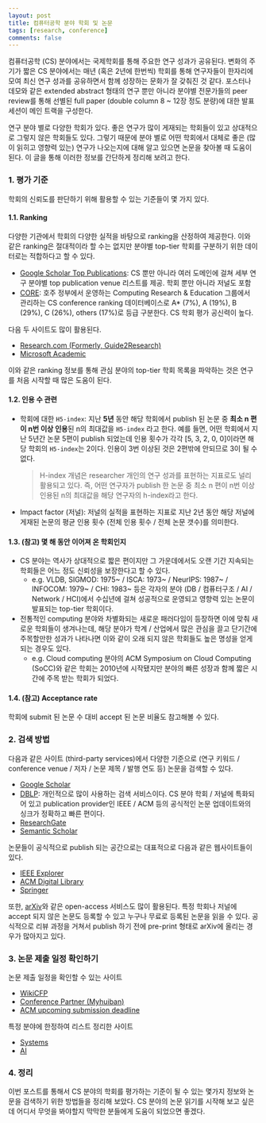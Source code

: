 ```yaml
---
layout: post
title: 컴퓨터공학 분야 학회 및 논문
tags: [research, conference]
comments: false
---
```


컴퓨터공학 (CS) 분야에서는 국제학회를 통해 주요한 연구 성과가 공유된다. 변화의 주기가 짧은 CS 분야에서는 매년 (혹은 2년에 한번씩) 학회를 통해 연구자들이 한자리에 모여 최신 연구 성과를 공유하면서 함께 성장하는 문화가 잘 갖춰진 것 같다. 포스터나 데모와 같은 extended abstract 형태의 연구 뿐만 아니라 분야별 전문가들의 peer review를 통해 선별된 full paper (double column 8 ~ 12장 정도 분량)에 대한 발표 세션이 메인 트랙을 구성한다. 

연구 분야 별로 다양한 학회가 있다. 좋은 연구가 많이 게재되는 학회들이 있고 상대적으로 그렇지 않은 학회들도 있다. 그렇기 때문에 분야 별로 어떤 학회에서 대체로 좋은 (많이 읽히고 영향력 있는) 연구가 나오는지에 대해 알고 있으면 논문을 찾아볼 때 도움이 된다. 이 글을 통해 이러한 정보를 간단하게 정리해 보려고 한다. 

### 1. 평가 기준
학회의 신뢰도를 판단하기 위해 활용할 수 있는 기준들이 몇 가지 있다. 

#### 1.1. Ranking
다양한 기관에서 학회의 다양한 실적을 바탕으로 ranking을 산정하여 제공한다. 이와 같은 ranking은 절대적이라 할 수는 없지만 분야별 top-tier 학회를 구분하기 위한 데이터로는 적합하다고 할 수 있다. 
- [Google Scholar Top Publications](https://scholar.google.co.uk/citations?view_op=top_venues&hl=en): CS 뿐만 아니라 여러 도메인에 걸쳐 세부 연구 분야별 top publication venue 리스트를 제공. 학회 뿐만 아니라 저널도 포함
- [CORE](http://portal.core.edu.au/conf-ranks/): 호주 정부에서 운영하는 Computing Research & Education 그룹에서 관리하는 CS conference ranking 데이터베이스로 A* (7%), A (19%), B (29%), C (26%), others (17%)로 등급 구분한다. CS 학회 평가 공신력이 높다. 

다음 두 사이트도 많이 활용된다. 

- [Research.com (Formerly, Guide2Research)](https://research.com/conference-rankings/computer-science/2021)
- [Microsoft Academic](https://academic.microsoft.com/conferences/41008148)

이와 같은 ranking 정보를 통해 관심 분야의 top-tier 학회 목록을 파악하는 것은 연구를 처음 시작할 때 많은 도움이 된다. 

#### 1.2. 인용 수 관련
- 학회에 대한 `H5-index`: 지난 **5년** 동안 해당 학회에서 publish 된 논문 중 **최소 n 편이 n번 이상 인용**된 n의 최대값을 `H5-index` 라고 한다. 예를 들면, 어떤 학회에서 지난 5년간 논문 5편이 publish 되었는데 인용 횟수가 각각 [5, 3, 2, 0, 0]이라면 해당 학회의 `H5-index`는 2이다. 인용이 3번 이상된 것은 2편밖에 안되므로 3이 될 수 없다. 
    > H-index 개념은 researcher 개인의 연구 성과를 표현하는 지표로도 널리 활용되고 있다. 즉, 어떤 연구자가 publish 한 논문 중 최소 n 편이 n번 이상 인용된 n의 최대값을 해당 연구자의 h-index라고 한다. 
- Impact factor (저널): 저널의 실적을 표현하는 지표로 지난 2년 동안 해당 저널에 게재된 논문의 평균 인용 횟수 (전체 인용 횟수 / 전체 논문 갯수)를 의미한다.

#### 1.3. (참고) 몇 해 동안 이어져 온 학회인지
- CS 분야는 역사가 상대적으로 짧은 편이지만 그 가운데에서도 오랜 기간 지속되는 학회들은 어느 정도 신뢰성을 보장한다고 할 수 있다. 
  - e.g. VLDB, SIGMOD: 1975~ / ISCA: 1973~ / NeurIPS: 1987~ / INFOCOM: 1979~ / CHI: 1983~ 등은 각자의 분야 (DB / 컴퓨터구조 / AI / Network / HCI)에서 수십년에 걸쳐 성공적으로 운영되고 영향력 있는 논문이 발표되는 top-tier 학회이다. 
- 전통적인 computing 분야와 차별화되는 새로운 패러다임이 등장하면 이에 맞춰 새로운 학회들이 생겨나는데, 해당 분야가 학계 / 산업에서 많은 관심을 끌고 단기간에 주목할만한 성과가 나타나면 이와 같이 오래 되지 않은 학회들도 높은 명성을 얻게 되는 경우도 있다. 
  - e.g. Cloud computing 분야의 ACM Symposium on Cloud Computing (SoCC)와 같은 학회는 2010년에 시작됐지만 분야의 빠른 성장과 함께 짧은 시간에 주목 받는 학회가 되었다. 

#### 1.4. (참고) Acceptance rate
학회에 submit 된 논문 수 대비 accept 된 논문 비율도 참고해볼 수 있다. 

### 2. 검색 방법
다음과 같은 사이트 (third-party services)에서 다양한 기준으로 (연구 키워드 / conference venue / 저자 / 논문 제목 / 발행 연도 등) 논문을 검색할 수 있다. 
- [Google Scholar](https://scholar.google.com/)
- [DBLP](https://dblp.org/): 개인적으로 많이 사용하는 검색 서비스이다. CS 분야 학회 / 저널에 특화되어 있고 publication provider인 IEEE / ACM 등의 공식적인 논문 업데이트와의 싱크가 정확하고 빠른 편이다. 
- [ResearchGate](https://www.researchgate.net/)
- [Semantic Scholar](https://www.semanticscholar.org/)

논문들이 공식적으로 publish 되는 공간으로는 대표적으로 다음과 같은 웹사이트들이 있다. 
- [IEEE Explorer](https://ieeexplore.ieee.org/Xplore/home.jsp)
- [ACM Digital Library](https://dl.acm.org/)
- [Springer](https://www.springer.com/kr/computer-science)

또한, [arXiv](https://arxiv.org/)와 같은 open-access 서비스도 많이 활용된다. 특정 학회나 저널에 accept 되지 않은 논문도 등록할 수 있고 누구나 무료로 등록된 논문을 읽을 수 있다. 공식적으로 리뷰 과정을 거쳐서 publish 하기 전에 pre-print 형태로 arXiv에 올리는 경우가 많아지고 있다. 

### 3. 논문 제출 일정 확인하기
논문 제출 일정을 확인할 수 있는 사이트
- [WikiCFP](http://www.wikicfp.com/cfp/call?conference=computer%20science)
- [Conference Partner (Myhuiban)](https://www.myhuiban.com/)
- [ACM upcoming submission deadline](https://www.acm.org/conferences/upcoming-submission-deadlines)

특정 분야에 한정하여 리스트 정리한 사이트
- [Systems](http://www.cs.technion.ac.il/~dan/index_sysvenues_deadline.html)
- [AI](https://jackietseng.github.io/conference_call_for_paper/conferences.html)

### 4. 정리
이번 포스트를 통해서 CS 분야의 학회를 평가하는 기준이 될 수 있는 몇가지 정보와 논문을 검색하기 위한 방법들을 정리해 보았다. CS 분야의 논문 읽기를 시작해 보고 싶은데 어디서 무엇을 봐야할지 막막한 분들에게 도움이 되었으면 좋겠다. 
